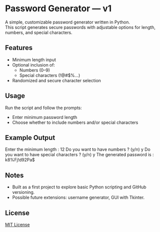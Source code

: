 # Password Generator — v1

A simple, customizable password generator written in Python.  
This script generates secure passwords with adjustable options for length, numbers, and special characters.

## Features

- Minimum length input
- Optional inclusion of:
  - Numbers (0–9)
  - Special characters (!@#$%...)
- Randomized and secure character selection

## Usage

Run the script and follow the prompts:
- Enter minimum password length
- Choose whether to include numbers and/or special characters

## Example Output

Enter the minimum length : 12
Do you want to have numbers ? (y/n) y
Do you want to have special characters ? (y/n) y
The generated password is : k8%Fj!d92Pa$


## Notes

- Built as a first project to explore basic Python scripting and GitHub versioning.
- Possible future extensions: username generator, GUI with Tkinter.

## License

[MIT License](LICENSE)
